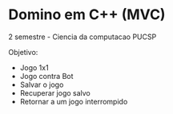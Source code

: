 # Domino em C++ (MVC)

2 semestre - Ciencia da computacao PUCSP

Objetivo:
- Jogo 1x1
- Jogo contra Bot
- Salvar o jogo
- Recuperar jogo salvo
- Retornar a um jogo interrompido
